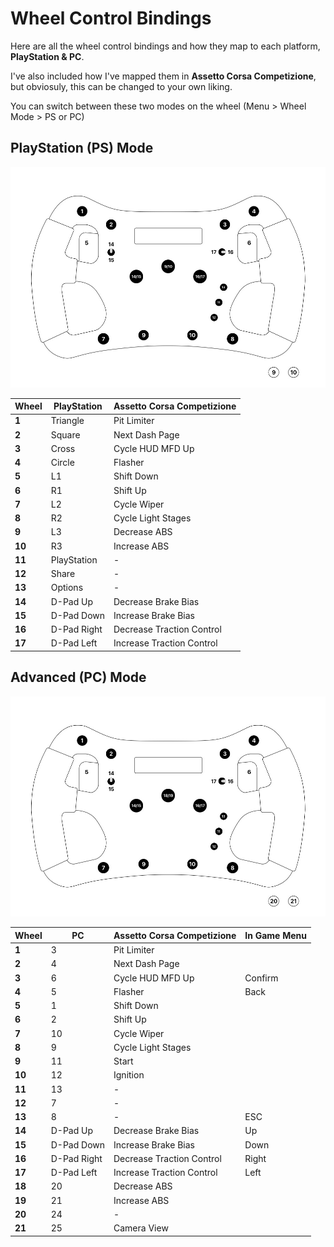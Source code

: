 # Wheel Control Bindings

Here are all the wheel control bindings and how they map to each platform, **PlayStation & PC**.

I've also included how I've mapped them in **Assetto Corsa Competizione**, but obviosuly, this can be changed to your own liking. 

You can switch between these two modes on the wheel (Menu > Wheel Mode > PS or PC)

## PlayStation (PS) Mode

![F1 Steering Wheel](assets/f1-wheel-binding-ps.jpg)

<center>

| Wheel  | PlayStation | Assetto Corsa Competizione |
| -------| ----------- | -------------------------- |
| **1**  | Triangle    | Pit Limiter                |
| **2**  | Square      | Next Dash Page             |
| **3**  | Cross       | Cycle HUD MFD Up           |
| **4**  | Circle      | Flasher                    |
| **5**  | L1          | Shift Down                 |
| **6**  | R1          | Shift Up                   |
| **7**  | L2          | Cycle Wiper                |
| **8**  | R2          | Cycle Light Stages         |
| **9**  | L3          | Decrease ABS               |
| **10** | R3          | Increase ABS               |
| **11** | PlayStation | -                          |
| **12** | Share       | -                          |
| **13** | Options     | -                          |
| **14** | D-Pad Up    | Decrease Brake Bias        |
| **15** | D-Pad Down  | Increase Brake Bias        |
| **16** | D-Pad Right | Decrease Traction Control  |
| **17** | D-Pad Left  | Increase Traction Control  |

</center>

## Advanced (PC) Mode

![F1 Steering Wheel](assets/f1-wheel-binding-pc.jpg)

<center>

| Wheel  | PC                 | Assetto Corsa Competizione | In Game Menu |
| -------| ------------------ | -------------------------- | ------------ |
| **1**  | 3                  | Pit Limiter                |              |
| **2**  | 4                  | Next Dash Page             |              |
| **3**  | 6                  | Cycle HUD MFD Up           | Confirm      |
| **4**  | 5                  | Flasher                    | Back         |
| **5**  | 1                  | Shift Down                 |              |
| **6**  | 2                  | Shift Up                   |              |
| **7**  | 10                 | Cycle Wiper                |              |
| **8**  | 9                  | Cycle Light Stages         |              |
| **9**  | 11                 | Start                      |              |
| **10** | 12                 | Ignition                   |              |
| **11** | 13                 | -                          |              |
| **12** | 7                  | -                          |              |
| **13** | 8                  | -                          | ESC          |
| **14** | D-Pad Up           | Decrease Brake Bias        | Up           |
| **15** | D-Pad Down         | Increase Brake Bias        | Down         |
| **16** | D-Pad Right        | Decrease Traction Control  | Right        |
| **17** | D-Pad Left         | Increase Traction Control  | Left         |
| **18** | 20                 | Decrease ABS               |              |
| **19** | 21                 | Increase ABS               |              |
| **20** | 24		             | -                          |              |
| **21** | 25		             | Camera View                |              |

</center>